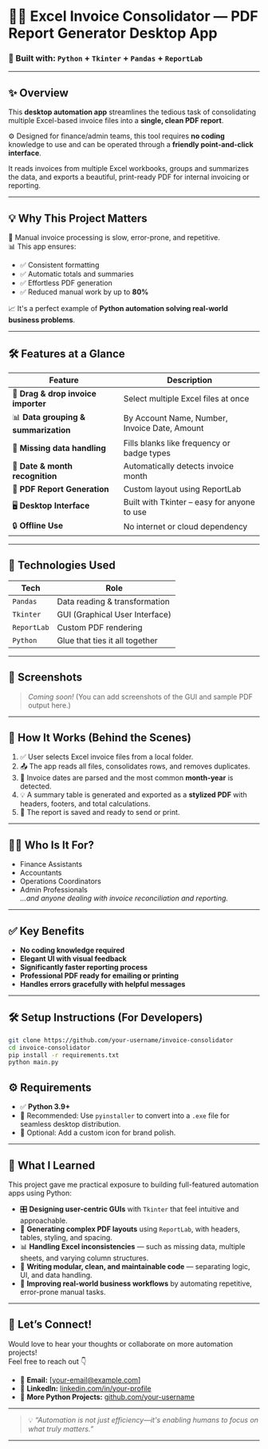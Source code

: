 # 💼✨ Excel Invoice Consolidator — PDF Report Generator Desktop App

### 🚀 Built with: `Python` + `Tkinter` + `Pandas` + `ReportLab`

---

## ✨ Overview

This **desktop automation app** streamlines the tedious task of consolidating multiple Excel-based invoice files into a **single, clean PDF report**.

⚙️ Designed for finance/admin teams, this tool requires **no coding** knowledge to use and can be operated through a **friendly point-and-click interface**.

It reads invoices from multiple Excel workbooks, groups and summarizes the data, and exports a beautiful, print-ready PDF for internal invoicing or reporting.

---

## 💡 Why This Project Matters

🔁 Manual invoice processing is slow, error-prone, and repetitive.  
📊 This app ensures:
- ✅ Consistent formatting
- ✅ Automatic totals and summaries
- ✅ Effortless PDF generation
- ✅ Reduced manual work by up to **80%**

📈 It's a perfect example of **Python automation solving real-world business problems**.

---

## 🛠️ Features at a Glance

| Feature | Description |
|--------|-------------|
| 📂 **Drag & drop invoice importer** | Select multiple Excel files at once |
| 📊 **Data grouping & summarization** | By Account Name, Number, Invoice Date, Amount |
| 📝 **Missing data handling** | Fills blanks like frequency or badge types |
| 📆 **Date & month recognition** | Automatically detects invoice month |
| 🧾 **PDF Report Generation** | Custom layout using ReportLab |
| 🖥️ **Desktop Interface** | Built with Tkinter – easy for anyone to use |
| 🔒 **Offline Use** | No internet or cloud dependency |

---

## 🧠 Technologies Used

| Tech        | Role                      |
|-------------|---------------------------|
| `Pandas`    | Data reading & transformation |
| `Tkinter`   | GUI (Graphical User Interface) |
| `ReportLab` | Custom PDF rendering |
| `Python`    | Glue that ties it all together |

---

## 📸 Screenshots

> _Coming soon!_ (You can add screenshots of the GUI and sample PDF output here.)

---

## 🧪 How It Works (Behind the Scenes)

1. ✅ User selects Excel invoice files from a local folder.
2. 📤 The app reads all files, consolidates rows, and removes duplicates.
3. 📅 Invoice dates are parsed and the most common **month-year** is detected.
4. 💡 A summary table is generated and exported as a **stylized PDF** with headers, footers, and total calculations.
5. 🧾 The report is saved and ready to send or print.

---

## 🧑‍💼 Who Is It For?

- Finance Assistants
- Accountants
- Operations Coordinators
- Admin Professionals  
*…and anyone dealing with invoice reconciliation and reporting.*

---

## ✅ Key Benefits

- **No coding knowledge required**  
- **Elegant UI with visual feedback**  
- **Significantly faster reporting process**  
- **Professional PDF ready for emailing or printing**  
- **Handles errors gracefully with helpful messages**

---

## 🛠️ Setup Instructions (For Developers)

```bash
git clone https://github.com/your-username/invoice-consolidator
cd invoice-consolidator
pip install -r requirements.txt
python main.py
```

## ⚙️ Requirements

- ✅ **Python 3.9+**
- 🧩 Recommended: Use `pyinstaller` to convert into a `.exe` file for seamless desktop distribution.
- 🎨 Optional: Add a custom icon for brand polish.

---

## 🌟 What I Learned

This project gave me practical exposure to building full-featured automation apps using Python:

- 🎛 **Designing user-centric GUIs** with `Tkinter` that feel intuitive and approachable.
- 🧾 **Generating complex PDF layouts** using `ReportLab`, with headers, tables, styling, and spacing.
- 📊 **Handling Excel inconsistencies** — such as missing data, multiple sheets, and varying column structures.
- 🧹 **Writing modular, clean, and maintainable code** — separating logic, UI, and data handling.
- 🧠 **Improving real-world business workflows** by automating repetitive, error-prone manual tasks.

---

## 💬 Let’s Connect!

Would love to hear your thoughts or collaborate on more automation projects!  
Feel free to reach out 👇

- 📧 **Email:** [your-email@example.com]
- 🔗 **LinkedIn:** [linkedin.com/in/your-profile](https://linkedin.com/in/your-profile)
- 🐍 **More Python Projects:** [github.com/your-username](https://github.com/your-username)

---

> 💡 _“Automation is not just efficiency—it's enabling humans to focus on what truly matters.”_

---
